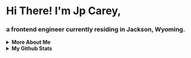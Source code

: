 # Hi There! I'm Jp Carey, 
### a frontend engineer currently residing in Jackson, Wyoming.

<details>
 <summary><b>More About Me</b></summary>
 
+ 😄 Pronouns: He/Him/His
+ 🔭 In a fully immersive program at [The Turing School of Software and Design](https://frontend.turing.io/) and poised to graduate in March.
+ markdown list 2
+ 🌱 My studies are focused in `React`, `JavaScript`, `Node JS`, and `SCSS`.
+ 🧳 My Background:
    + digital strategy 📈
    + account management 🤝
    + manual testing/quality assurance 🔎
+ ⚡ What I do:
    + Whitewater kayaking, canoeing, and rafting 🛶
    + Skiing 🚠
    + Cooking 🥘
    + Settlers of Catan 🎲🎲
+ 📫 How to reach me:
    + [Email](mailto:jpcarey4@gmail.com?)
    + [LinkedIn](https://www.linkedin.com/in/jpcareyiv/)
+ 💬 Ask me about specific applications I've made at Turing! See a few pinned below.
</details>

<details>
 <summary><b>My Github Stats</b></summary>
 
![JP's github stats](https://github-readme-stats.vercel.app/api?username=jaypeasee&show_icons=true&theme=dark&hide=stars)
![Top Langs](https://github-readme-stats.vercel.app/api/top-langs/?username=jaypeasee&layout=compact&theme=dark)
</details>
